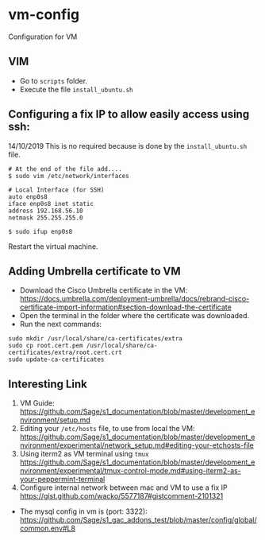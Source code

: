 # vm-config
Configuration for VM

## VIM
* Go to `scripts` folder.
* Execute the file `install_ubuntu.sh`


## Configuring a fix IP to allow easily access using ssh:
14/10/2019 This is no required because is done by the `install_ubuntu.sh` file.
```
# At the end of the file add....
$ sudo vim /etc/network/interfaces
```
```
# Local Interface (for SSH)
auto enp0s8
iface enp0s8 inet static
address 192.168.56.10
netmask 255.255.255.0
```

```
$ sudo ifup enp0s8
```

Restart the virtual machine.
## Adding Umbrella certificate to VM
* Download the Cisco Umbrella certificate in the VM: https://docs.umbrella.com/deployment-umbrella/docs/rebrand-cisco-certificate-import-information#section-download-the-certificate
* Open the terminal in the folder where the certificate was downloaded.
* Run the next commands:
```
sudo mkdir /usr/local/share/ca-certificates/extra
sudo cp root.cert.pem /usr/local/share/ca-certificates/extra/root.cert.crt
sudo update-ca-certificates
```

## Interesting Link
1. VM Guide: https://github.com/Sage/s1_documentation/blob/master/development_environment/setup.md
2. Editing your `/etc/hosts` file, to use from local the VM:
    https://github.com/Sage/s1_documentation/blob/master/development_environment/experimental/network_setup.md#editing-your-etchosts-file
3. Using iterm2 as VM terminal using `tmux`
    https://github.com/Sage/s1_documentation/blob/master/development_environment/experimental/tmux-control-mode.md#using-iterm2-as-your-peppermint-terminal
4. Configure internal network between mac and VM to use a fix IP
    https://gist.github.com/wacko/5577187#gistcomment-2101321
    
-  The mysql config in vm is (port: 3322): https://github.com/Sage/s1_gac_addons_test/blob/master/config/global/common.env#L8

